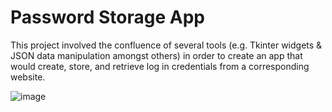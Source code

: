 # Password Storage App

This project involved the confluence of several tools (e.g. Tkinter widgets & JSON data manipulation amongst others) in order to create an app that would create, store, and retrieve log in credentials from a corresponding website.


![image](https://github.com/user-attachments/assets/53e23191-1a64-4610-96bc-8a5ddb2d2933)
